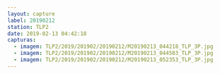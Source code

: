 ```yaml
---
layout: capture
label: 20190212
station: TLP2
date: 2019-02-13 04:42:18
capturas:
  - imagem: TLP2/2019/201902/20190212/M20190213_044218_TLP_3P.jpg
  - imagem: TLP2/2019/201902/20190212/M20190213_044503_TLP_3P.jpg
  - imagem: TLP2/2019/201902/20190212/M20190213_052353_TLP_3P.jpg
---
```

